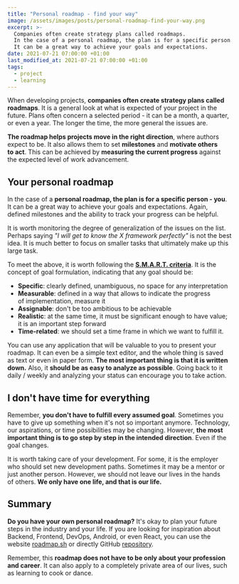 ```yaml
---
title: "Personal roadmap - find your way"
image: /assets/images/posts/personal-roadmap-find-your-way.png
excerpt: >-
  Companies often create strategy plans called roadmaps.
  In the case of a personal roadmap, the plan is for a specific person - you.
  It can be a great way to achieve your goals and expectations.
date: 2021-07-21 07:00:00 +01:00
last_modified_at: 2021-07-21 07:00:00 +01:00
tags:
  - project
  - learning
---
```


  When developing projects, **companies often create strategy plans called roadmaps**.
  It is a general look at what is expected of your project in the future.
  Plans often concern a selected period - it can be a month, a quarter, or even a year.
  The longer the time, the more general the issues are.

  **The roadmap helps projects move in the right direction**, where authors expect to be.
  It also allows them to set **milestones** and **motivate others to act**.
  This can be achieved by **measuring the current progress** against the expected level of work advancement.

## Your personal roadmap

  In the case of a **personal roadmap, the plan is for a specific person - you**.
  It can be a great way to achieve your goals and expectations.
  Again, defined milestones and the ability to track your progress can be helpful.

  It is worth monitoring the degree of generalization of the issues on the list.
  Perhaps saying _"I will get to know the X framework perfectly"_ is not the best idea.
  It is much better to focus on smaller tasks that ultimately make up this large task.

  To meet the above, it is worth following the **[S.M.A.R.T. criteria](https://en.wikipedia.org/wiki/SMART_criteria)**.
  It is the concept of goal formulation, indicating that any goal should be:

  - **Specific**: clearly defined, unambiguous, no space for any interpretation
  - **Measurable**: defined in a way that allows to indicate the progress of implementation, measure it
  - **Assignable**: don't be too ambitious to be achievable
  - **Realistic**: at the same time, it must be significant enough to have value; it is an important step forward
  - **Time-related**: we should set a time frame in which we want to fulfill it.

  You can use any application that will be valuable to you to present your roadmap.
  It can even be a simple text editor, and the whole thing is saved as text or even in paper form.
  **The most important thing is that it is written down.**
  Also, it **should be as easy to analyze as possible**.
  Going back to it daily / weekly and analyzing your status can encourage you to take action.

## I don't have time for everything

  Remember, **you don't have to fulfill every assumed goal**.
  Sometimes you have to give up something when it's not so important anymore.
  Technology, our aspirations, or time possibilities may be changing.
  However, **the most important thing is to go step by step in the intended direction**.
  Even if the goal changes.

  It is worth taking care of your development.
  For some, it is the employer who should set new development paths.
  Sometimes it may be a mentor or just another person.
  However, we should not leave our lives in the hands of others.
  **We only have one life, and that is our life.**

## Summary

  **Do you have your own personal roadmap?**
  It's okay to plan your future steps in the industry and your life.
  If you are looking for inspiration about Backend, Frontend, DevOps, Android, or even React, you can use the website [roadmap.sh](https://roadmap.sh/) or directly GitHub [repository](https://github.com/kamranahmedse/developer-roadmap).

  Remember, this **roadmap does not have to be only about your profession and career**.
  It can also apply to a completely private area of our lives, such as learning to cook or dance.

